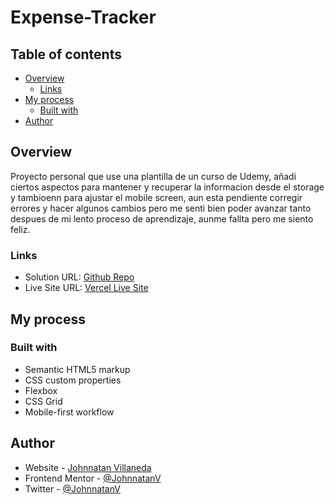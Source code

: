 # Expense-Tracker

## Table of contents

- [Overview](#overview)
  - [Links](#links)
- [My process](#my-process)
  - [Built with](#built-with)
- [Author](#author)

## Overview

Proyecto personal que use una plantilla de un curso de Udemy, añadi ciertos aspectos para mantener y recuperar la informacion desde el storage y tambioenn para ajustar el mobile screen, aun esta pendiente corregir errores y hacer algunos cambios pero me senti bien poder avanzar tanto despues de mi lento proceso de aprendizaje, aunme fallta pero me siento feliz.

### Links

- Solution URL: [Github Repo](https://github.com/JohnnatanV/Expense-Tracker)
- Live Site URL: [Vercel Live Site](https://expense-tracker-eosin-one.vercel.app/)

## My process

### Built with

- Semantic HTML5 markup
- CSS custom properties
- Flexbox
- CSS Grid
- Mobile-first workflow

## Author

- Website - [Johnnatan Villaneda](https://portfolio-cv-r7swz81ln-johnnatanv.vercel.app/)
- Frontend Mentor - [@JohnnatanV](https://www.frontendmentor.io/profile/JohnnatanV)
- Twitter - [@JohnnatanV](https://twitter.com/JohnnatanV)
